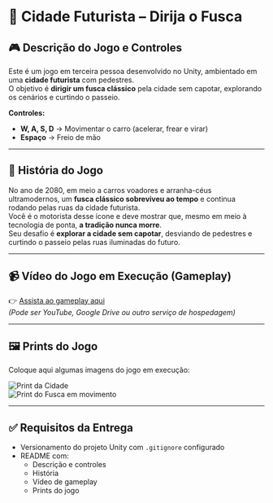 # 🚗 Cidade Futurista – Dirija o Fusca

## 🎮 Descrição do Jogo e Controles
Este é um jogo em terceira pessoa desenvolvido no Unity, ambientado em uma **cidade futurista** com pedestres.  
O objetivo é **dirigir um fusca clássico** pela cidade sem capotar, explorando os cenários e curtindo o passeio.

**Controles:**
- **W, A, S, D** → Movimentar o carro (acelerar, frear e virar)  
- **Espaço** → Freio de mão  

---

## 📖 História do Jogo
No ano de 2080, em meio a carros voadores e arranha-céus ultramodernos, um **fusca clássico sobreviveu ao tempo** e continua rodando pelas ruas da cidade futurista.  
Você é o motorista desse ícone e deve mostrar que, mesmo em meio à tecnologia de ponta, **a tradição nunca morre**.  
Seu desafio é **explorar a cidade sem capotar**, desviando de pedestres e curtindo o passeio pelas ruas iluminadas do futuro.

---

## 📹 Vídeo do Jogo em Execução (Gameplay)
👉 [Assista ao gameplay aqui](COLOQUE_O_LINK_DO_VIDEO_AQUI)  
*(Pode ser YouTube, Google Drive ou outro serviço de hospedagem)*

---

## 🖼️ Prints do Jogo
Coloque aqui algumas imagens do jogo em execução:

![Print da Cidade](prints/cidade.png)  
![Print do Fusca em movimento](prints/fusca.png)  

---

## ✅ Requisitos da Entrega
- Versionamento do projeto Unity com `.gitignore` configurado  
- README com:
  - Descrição e controles  
  - História  
  - Vídeo de gameplay  
  - Prints do jogo  
